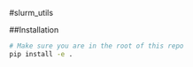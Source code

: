 #slurm_utils

##Installation
```bash
# Make sure you are in the root of this repo
pip install -e .
```
